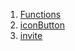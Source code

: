 

1. [Functions](file-___home_harshil_Desktop_open-source_palisadoes_talawa_lib_widgets_invite_child/#functions)
2. [iconButton](file-___home_harshil_Desktop_open-source_palisadoes_talawa_lib_widgets_invite_child/iconButton.html)
3. [invite](file-___home_harshil_Desktop_open-source_palisadoes_talawa_lib_widgets_invite_child/invite.html)
